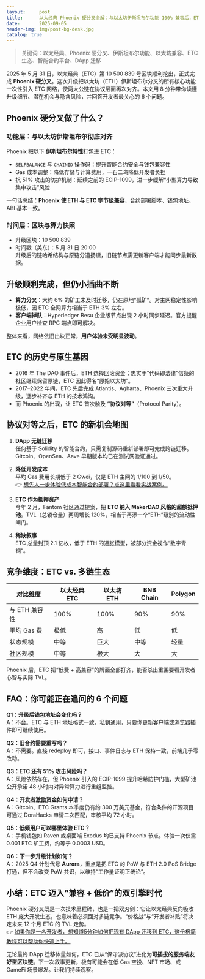 ```yaml
---
layout:     post
title:      以太经典 Phoenix 硬分叉全解：与以太坊伊斯坦布尔功能 100% 兼容后，ETC 生态还能火吗？
date:       2025-09-05
header-img: img/post-bg-desk.jpg
catalog: true
---
```


> 关键词：以太经典、Phoenix 硬分叉、伊斯坦布尔功能、以太坊兼容、ETC 生态、智能合约平台、DApp 迁移

2025 年 5 月 31 日，以太经典（ETC）第 10 500 839 号区块顺利挖出，正式完成 **Phoenix 硬分叉**。这次升级把以太坊（ETH）伊斯坦布尔分叉的所有核心功能一次性引入 ETC 网络，使两大公链在协议层面再次对齐。本文用 8 分钟带你读懂升级细节、潜在机会与隐含风险，并回答开发者最关心的 6 个问题。

## Phoenix 硬分叉做了什么？

### 功能层：与以太坊伊斯坦布尔彻底对齐  
Phoenix 把以下 **伊斯坦布尔特性**打包进 ETC：

- `SELFBALANCE` 与 `CHAINID` 操作码：提升智能合约安全与钱包兼容性  
- Gas 成本调整：降低存储与计算费用，一石二鸟降低开发者负担  
- 抗 51% 攻击的防护机制：延续之前的 ECIP-1099，进一步缓解“小型算力导致集中攻击”风险

一句话总结：**Phoenix 使 ETH 与 ETC 字节级兼容**，合约部署脚本、钱包地址、ABI 基本一致。

### 时间层：区块与算力快照  
- 升级区块：10 500 839  
- 时间戳（美东）：5 月 31 日 20:00  
升级后的链哈希结构与原链分道扬镳，旧链节点需更新客户端才能同步最新数据。

## 升级顺利完成，但仍小插曲不断

- **算力分叉**：大约 6% 的矿工未及时迁移，仍在原地“孤矿”。对主网稳定性影响极低，因 ETC 全网算力相当于 ETH 3% 左右。  
- **客户端掉队**：Hyperledger Besu 企业版节点出现 2 小时同步延迟。官方提醒企业用户检查 RPC 端点即可解决。

整体来看，网络依旧出块正常，**用户体验未受明显波动**。

## ETC 的历史与原生基因

- 2016 年 The DAO 事件后，ETH 选择回滚资金；忠实于“代码即法律”信条的社区继续保留原链，ETC 因此得名“原始以太坊”。  
- 2017–2022 年间，ETC 先后完成 Atlantis、Agharta、Phoenix 三次重大升级，逐步补齐与 ETH 的技术鸿沟。  
- 而 Phoenix 的出现，让 ETC 首次触及 **“协议对等”**（Protocol Parity）。

## 协议对等之后，ETC 的新机会地图

1. **DApp 无缝迁移**  
   任何基于 Solidity 的智能合约，只需复制源码重新部署即可完成跨链迁移。Gitcoin、OpenSea、Aave 早期版本均已在测试网验证通过。

2. **降低开发成本**  
   平均 Gas 费用长期低于 2 Gwei，仅是 ETH 主网的 1/100 到 1/50。  
   👉 [想先人一步体验低成本智能合约部署？点这里看看实战案例。](https://okxdog.com/)

3. **ETC 作为抵押资产**  
   今年 2 月，Fantom 社区通过提案，把 **ETC 纳入 MakerDAO 风格的超额抵押池**。TVL（总锁仓量）两周增长 120%，相当于再添一个“ETH”级别的流动性闸门。

4. **稀缺叙事**  
   ETC 总量封顶 2.1 亿枚，低于 ETH 的通胀模型，被部分资金视作“数字青铜”。

## 竞争维度：ETC vs. 多链生态

| 对比维度 | 以太经典 ETC | 以太坊 ETH | BNB Chain | Polygon |
|---|---|---|---|---|
| 与 ETH 兼容性 | 100% | 100% | 90% | 90% |
| 平均 Gas 费 | 极低 | 高 | 低 | 低 |
| 状态规模 | 中等 | 巨大 | 中等 | 轻量 |
| 社区规模 | 中等 | 极大 | 大 | 大 |

Phoenix 后，ETC 把“低费 + 高兼容”的牌面全部打齐，能否杀出重围要看开发者心智与实际 TVL。

## FAQ：你可能正在追问的 6 个问题

**Q1：升级后钱包地址会变化吗？**  
A：不会。ETC 与 ETH 地址格式一致，私钥通用，只要你更新客户端或浏览器插件即可继续使用。

**Q2：旧合约需要重写吗？**  
A：不需要。直接 redeploy 即可，接口、事件日志与 ETH 保持一致，前端几乎零改动。

**Q3：ETC 还有 51% 攻击风险吗？**  
A：风险依然存在，但 Phoenix 引入的 ECIP-1099 提升哈希防护门槛，大型矿池公开承诺 48 小时内对异常算力进行重组监控。

**Q4：开发者激励资金如何申请？**  
A：Gitcoin、ETC Grants 本季度仍有约 300 万美元基金，符合条件的开源项目可通过 DoraHacks 申请二次匹配，审核平均 72 小时。

**Q5：低频用户可以哪里体验 ETC？**  
A：手机钱包如 Raven 或桌面端 Exodus 均已支持 Phoenix 节点。体验一次仅需 0.001 ETC 矿工费，约等于 0.0003 USD。

**Q6：下一步升级计划如何？**  
A：2025 Q4 计划代号 **Aurora**，重点是把 ETC 的 PoW 与 ETH 2.0 PoS Bridge 打通，但不会改变 PoW 共识，以维持“工作量证明正统论”。

## 小结：ETC 迈入“兼容 + 低价”的双引擎时代

Phoenix 硬分叉既是一次技术里程碑，也是一把双刃剑：它让以太经典反向吸收 ETH 庞大开发生态，也意味着必须面对多链竞争。“价格战”与“开发者补贴”将决定未来 12 个月 ETC 的 TVL 走势。  
👉 [如果你是一名开发者，想知道5分钟如何把现有 DApp 迁移到 ETC，这份极简教程可以帮助你快速上手。](https://okxdog.com/)

无论最终 DApp 迁移体量如何，ETC 已从“保守派协议”进化为**可插拔的服务端友好型区块链**。下一次叙事更新，极有可能会在低 Gas 空投、NFT 市场、或 GameFi 场景爆发。让我们持续观察。